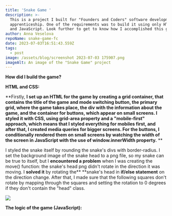 ```yaml
---
title: 'Snake Game '
description: >-
  This is a project I built for "Founders and Coders" software development
  apprenticeship. One of the requirements was to build it using only HTML, CSS
  and JavaScript. Look further to get to know how I accomplished this goal.
author: Anna Veselova
repoName: snake-game-fc
date: 2023-07-03T16:51:43.559Z
tags:
  - post
image: /assets/blog/screenshot 2023-07-03 175907.png
imageAlt: An image of the "Snake Game" project
---
```

**How did I build the game?**

**HTML and CSS:**

**Firstly, **I set up an HTML for the game by creating a grid container, that contains the title of the game and mode switching button, the primary grid, where the game takes place, the div with the information about the game, and the container for buttons, which appear on small screens. I styled it with CSS, using grid-area property and a "mobile-first" approach, which means that I styled everything for mobiles first, and after that, I created media queries for bigger screens. For the buttons, I conditionally rendered them on small screens by watching the width of the screen in JavaScript with the use of **window.innerWidth** property.** **

I styled the snake itself by rounding the snake's divs with border-radius. I set the background image of the snake head to a png file, so my snake can be true to itself, but I **encountered a problem** when I was creating the move() function: the snake's head png didn't rotate in the direction it was moving. I **solved it** by rotating the** **snake's head in **if/else statement** on the direction change. After that, I made sure that the following squares don't rotate by mapping through the squares and setting the rotation to 0 degrees if they don't contain the "head" class. 

![](/assets/blog/snake-direction.png)



**The logic of the game (JavaScript):**
